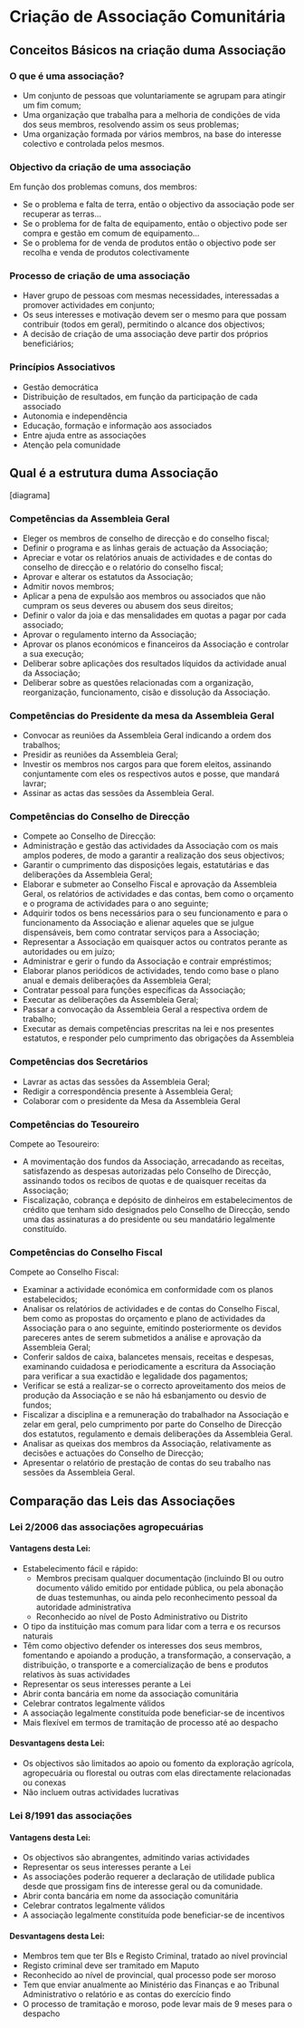 # Criação de Associação Comunitária

## Conceitos Básicos na criação duma Associação

### O que é uma associação?

* Um conjunto de pessoas que voluntariamente se agrupam para atingir um fim comum;
* Uma organização que trabalha para a melhoria de condições de vida dos seus membros, resolvendo assim os seus problemas;
* Uma organização formada por vários membros, na base do interesse colectivo e controlada pelos mesmos.

### Objectivo da criação de uma associação

Em função dos problemas comuns, dos membros:

* Se o problema e falta de terra, então o objectivo da associação pode ser recuperar as terras…
* Se o problema for de falta de equipamento, então o objectivo pode ser compra e gestão em comum de equipamento…
* Se o problema for de venda de produtos então o objectivo pode ser recolha e venda de produtos colectivamente

### Processo de criação de uma associação

* Haver grupo de pessoas com mesmas necessidades, interessadas a promover actividades em conjunto;
* Os seus interesses e motivação devem ser o mesmo para que possam contribuir \(todos em geral\), permitindo o alcance dos objectivos;
* A decisão de criação de uma associação deve partir dos próprios beneficiários;

### Princípios Associativos

* Gestão democrática
* Distribuição de resultados, em função da participação de cada associado
* Autonomia e independência
* Educação, formação e informação aos associados
* Entre ajuda entre as associações
* Atenção pela comunidade

## Qual é a estrutura duma Associação

\[diagrama\]

### Competências da Assembleia Geral

* Eleger os membros de conselho de direcção e do conselho fiscal; 
* Definir o programa e as linhas gerais de actuação da Associação;
* Apreciar e votar os relatórios anuais de actividades e de contas do conselho de direcção e o relatório do conselho fiscal;
* Aprovar e alterar os estatutos da Associação;
* Admitir novos membros;
* Aplicar a pena de expulsão aos membros ou associados que não cumpram os seus deveres ou abusem dos seus direitos;
* Definir o valor da joia e das mensalidades em quotas a pagar por cada associado;
* Aprovar o regulamento interno da Associação;
* Aprovar os planos económicos e financeiros da Associação e controlar a sua execução;
* Deliberar sobre aplicações dos resultados líquidos da actividade anual da Associação;
* Deliberar sobre as questões relacionadas com a organização, reorganização, funcionamento, cisão e dissolução da Associação.

### Competências do Presidente da mesa da Assembleia Geral

* Convocar as reuniões da Assembleia Geral indicando a ordem dos trabalhos;
* Presidir as reuniões da Assembleia Geral;
* Investir os membros nos cargos para que forem eleitos, assinando conjuntamente com eles os respectivos autos e posse, que mandará lavrar;
* Assinar as actas das sessões da Assembleia Geral.

### Competências do Conselho de Direcção

* Compete ao Conselho de Direcção: 
* Administração e gestão das actividades da Associação com os mais amplos poderes, de modo a garantir a realização dos seus objectivos;
* Garantir o cumprimento das disposições legais, estatutárias e das deliberações da Assembleia Geral;
* Elaborar e submeter ao Conselho Fiscal e aprovação da Assembleia Geral, os relatórios de actividades e das contas, bem como o orçamento e o programa de actividades para o ano seguinte;
* Adquirir todos os bens necessários para o seu funcionamento e para o funcionamento da Associação e alienar aqueles que se julgue dispensáveis, bem como contratar serviços para a Associação;
* Representar a Associação em quaisquer actos ou contratos perante as autoridades ou em juízo;
* Administrar e gerir o fundo da Associação e contrair empréstimos;
* Elaborar planos periódicos de actividades, tendo como base o plano anual e demais deliberações da Assembleia Geral;
* Contratar pessoal para funções específicas da Associação;
* Executar as deliberações da Assembleia Geral;
* Passar a convocação da Assembleia Geral a respectiva ordem de trabalho;
* Executar as demais competências prescritas na lei e nos presentes estatutos, e responder pelo cumprimento das obrigações da Assembleia

### Competências dos Secretários

* Lavrar as actas das sessões da Assembleia Geral;
* Redigir a correspondência presente à Assembleia Geral;
* Colaborar com o presidente da Mesa da Assembleia Geral

### Competências do Tesoureiro

Compete ao Tesoureiro:

* A movimentação dos fundos da Associação, arrecadando as receitas, satisfazendo as despesas autorizadas pelo Conselho de Direcção, assinando todos os recibos de quotas e de quaisquer receitas da Associação;
* Fiscalização, cobrança e depósito de dinheiros em estabelecimentos de crédito que tenham sido designados pelo Conselho de Direcção, sendo uma das assinaturas a do presidente ou seu mandatário legalmente constituído.

### Competências do Conselho Fiscal

Compete ao Conselho Fiscal:

* Examinar a actividade económica em conformidade com os planos estabelecidos;
* Analisar os relatórios de actividades e de contas do Conselho Fiscal, bem como as propostas do orçamento e plano de actividades da Associação para o ano seguinte, emitindo posteriormente os devidos pareceres antes de serem submetidos a análise e aprovação da Assembleia Geral;
* Conferir saldos de caixa, balancetes mensais, receitas e despesas, examinando cuidadosa e periodicamente a escritura da Associação para verificar a sua exactidão e legalidade dos pagamentos;
* Verificar se está a realizar-se o correcto aproveitamento dos meios de produção da Associação e se não há esbanjamento ou desvio de fundos;
* Fiscalizar a disciplina e a remuneração do trabalhador na Associação e zelar em geral, pelo cumprimento por parte do Conselho de Direcção dos estatutos, regulamento e demais deliberações da Assembleia Geral.
* Analisar as queixas dos membros da Associação, relativamente as decisões e actuações do Conselho de Direcção;
* Apresentar o relatório de prestação de contas do seu trabalho nas sessões da Assembleia Geral.

## Comparação das Leis das Associações

### Lei 2/2006 das associações agropecuárias

#### Vantagens desta Lei:

* Estabelecimento fácil e rápido:
  * Membros precisam qualquer documentação \(incluindo BI ou outro documento válido emitido por entidade pública, ou pela abonação de duas testemunhas, ou ainda pelo reconhecimento pessoal da autoridade administrativa
  * Reconhecido ao nível de Posto Administrativo ou Distrito
* O tipo da instituição mas comum para lidar com a terra e os recursos naturais
* Têm como objectivo defender os interesses dos seus membros, fomentando e apoiando a produção, a transformação, a conservação, a distribuição, o transporte e a comercialização de bens e produtos relativos às suas actividades
* Representar os seus interesses perante a Lei
* Abrir conta bancária em nome da associação comunitária
* Celebrar contratos legalmente válidos
* A associação legalmente constituída pode beneficiar-se de incentivos
* Mais flexível em termos de tramitação de processo até ao despacho

#### Desvantagens desta Lei:

* Os objectivos são limitados ao apoio ou fomento da exploração agrícola, agropecuária ou florestal ou outras com elas directamente relacionadas ou conexas
* Não incluem outras actividades lucrativas

### Lei 8/1991 das associações

#### Vantagens desta Lei:

* Os objectivos são abrangentes, admitindo varias actividades
* Representar os seus interesses perante a Lei
* As associações poderão requerer a declaração de utilidade publica desde que prossigam fins de interesse geral ou da comunidade. 
* Abrir conta bancária em nome da associação comunitária
* Celebrar contratos legalmente válidos 
* A associação legalmente constituída pode beneficiar-se de incentivos

#### Desvantagens desta Lei:

* Membros tem que ter BIs e Registo Criminal, tratado ao nível provincial
* Registo criminal deve ser tramitado em Maputo
* Reconhecido ao nível de provincial, qual processo pode ser moroso 
* Tem que enviar anualmente ao Ministério das Finanças e ao Tribunal Administrativo o relatório e as contas do exercício findo
* O processo de tramitação e moroso, pode levar mais de 9 meses para o despacho



